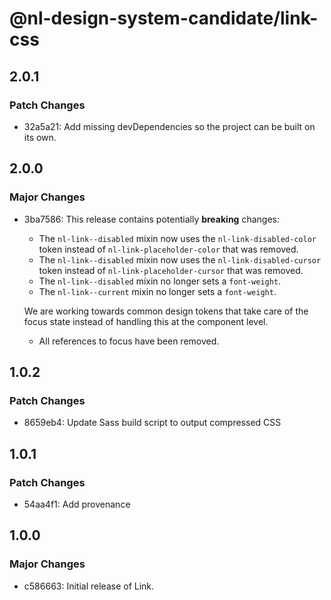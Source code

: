# @nl-design-system-candidate/link-css

## 2.0.1

### Patch Changes

- 32a5a21: Add missing devDependencies so the project can be built on its own.

## 2.0.0

### Major Changes

- 3ba7586: This release contains potentially **breaking** changes:
  - The `nl-link--disabled` mixin now uses the `nl-link-disabled-color` token instead of `nl-link-placeholder-color` that was removed.
  - The `nl-link--disabled` mixin now uses the `nl-link-disabled-cursor` token instead of `nl-link-placeholder-cursor` that was removed.
  - The `nl-link--disabled` mixin no longer sets a `font-weight`.
  - The `nl-link--current` mixin no longer sets a `font-weight`.

  We are working towards common design tokens that take care of the focus state instead of handling this at the component level.
  - All references to focus have been removed.

## 1.0.2

### Patch Changes

- 8659eb4: Update Sass build script to output compressed CSS

## 1.0.1

### Patch Changes

- 54aa4f1: Add provenance

## 1.0.0

### Major Changes

- c586663: Initial release of Link.
